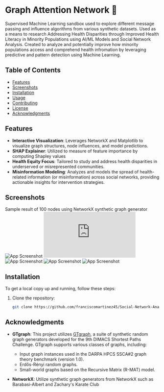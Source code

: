 # Graph Attention Network 🚀

Supervised Machine Learning sandbox used to explore different message passing and influence algorithms from various synthetic datasets. Used as a means to research Addressing Health Disparities through Improved Health Literacy in Minority Populations using AI/ML Models and Social Network Analysis. Created to analyze and potentially improve how minority populations access and comprehend health infromation by leveraging predictive and pattern detection using Machine Learning.

## Table of Contents

- [Features](#features)
- [Screenshots](#screenshots)
- [Installation](#installation)
- [Usage](#usage)
- [Contributing](#contributing)
- [License](#license)
- [Acknowledgments](#acknowledgments)

## Features

- **Interactive Visualization**: Leverages NetworkX and Matplotlib to visualize graph structures, node influences, and model predictions.
- **SHAP Explainer**: Utilized to measure of feature importance by computing Shapley values
- **Health Equity Focus**: Tailored to study and address health disparities in underserved or misrepresented communities.
- **Misinformation Modeling**: Analyzes and models the spread of health-related information (or misinformation) across social networks, providing actionable insights for intervention strategies.

## Screenshots

Sample result of 100 nodes using NetworkX synthetic graph generator
![App Screenshot](https://github.com/franciscomartinez45/Social-Network-Analysis/Sample/graph.jpg)
![App Screenshot](https://github.com/franciscomartinez45/Social-Network-Analysis/Sample/metrics.txt)
![App Screenshot](https://github.com/franciscomartinez45/Social-Network-Analysis/Sample/training_loss.jpg)
![App Screenshot](https://github.com/franciscomartinez45/Social-Network-Analysis/Sample/shap_summary.png)
![App Screenshot](https://github.com/franciscomartinez45/Social-Network-Analysis/Sample/node_activation.jpg)

## Installation

To get a local copy up and running, follow these steps:

1. Clone the repository:
   ```bash
   git clone https://github.com/franciscomartinez45/Social-Network-Analysis.git
   ```

## Acknowledgments

- **GTgraph**: This project utilizes [GTgraph](https://github.com/Bader-Research/GTgraph), a suite of synthetic random graph generators developed for the 9th DIMACS Shortest Paths Challenge. GTgraph supports various classes of graphs, including:

  - Input graph instances used in the DARPA HPCS SSCA#2 graph theory benchmark (version 1.0).
  - Erdős-Rényi random graphs.
  - Small-world graphs based on the Recursive Matrix (R-MAT) model.

- **NetworkX**: Utilize synthetic graph generators from NetworkX such as Barabasi-Albert and Zachary's Karate Club
